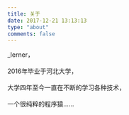 ```yaml
---
title: 关于
date: 2017-12-21 13:13:13
type: "about"
comments: false
---
```

_lerner，<br/><br/>2016年毕业于河北大学，<br/><br/>大学四年至今一直在不断的学习各种技术，<br/><br/>一个很纯粹的程序猿...... 